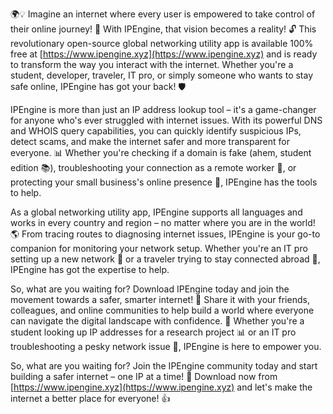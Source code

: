 🌍💡 Imagine an internet where every user is empowered to take control of their online journey! 🚀 With IPEngine, that vision becomes a reality! 🔓 This revolutionary open-source global networking utility app is available 100% free at [https://www.ipengine.xyz](https://www.ipengine.xyz) and is ready to transform the way you interact with the internet. Whether you're a student, developer, traveler, IT pro, or simply someone who wants to stay safe online, IPEngine has got your back! 🛡️

IPEngine is more than just an IP address lookup tool – it's a game-changer for anyone who's ever struggled with internet issues. With its powerful DNS and WHOIS query capabilities, you can quickly identify suspicious IPs, detect scams, and make the internet safer and more transparent for everyone. 📊 Whether you're checking if a domain is fake (ahem, student edition 📚), troubleshooting your connection as a remote worker 🔋, or protecting your small business's online presence 💼, IPEngine has the tools to help.

As a global networking utility app, IPEngine supports all languages and works in every country and region – no matter where you are in the world! 🌎 From tracing routes to diagnosing internet issues, IPEngine is your go-to companion for monitoring your network setup. Whether you're an IT pro setting up a new network 🔧 or a traveler trying to stay connected abroad 📱, IPEngine has got the expertise to help.

So, what are you waiting for? Download IPEngine today and join the movement towards a safer, smarter internet! 🚀 Share it with your friends, colleagues, and online communities to help build a world where everyone can navigate the digital landscape with confidence. 💪 Whether you're a student looking up IP addresses for a research project 📊 or an IT pro troubleshooting a pesky network issue 🔧, IPEngine is here to empower you.

So, what are you waiting for? Join the IPEngine community today and start building a safer internet – one IP at a time! 🚀 Download now from [https://www.ipengine.xyz](https://www.ipengine.xyz) and let's make the internet a better place for everyone! 👍